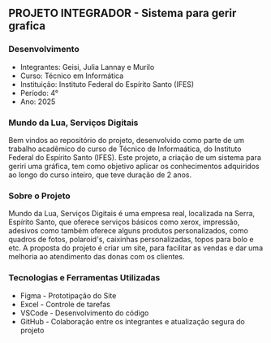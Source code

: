 ## PROJETO INTEGRADOR - Sistema para gerir grafica

### Desenvolvimento
    
- Integrantes: Geisi, Julia Lannay e Murilo
- Curso: Técnico em Informática
- Instituição: Instituto Federal do Espírito Santo (IFES)
- Período: 4°
- Ano: 2025

### Mundo da Lua, Serviços Digitais
    
Bem vindos ao repositório do projeto, desenvolvido como parte de um trabalho acadêmico do curso de Técnico de Informaática, do Instituto Federal do Espírito Santo (IFES). Este projeto, a criação de um sistema para geriri uma gráfica, tem como objetivo aplicar os conhecimentos adquiridos ao longo do curso inteiro, que teve duração de 2 anos.

### Sobre o Projeto
    
Mundo da Lua, Serviços Digitais é uma empresa real, localizada na Serra, Espírito Santo, que oferece serviços básicos como xerox, impressão, adesivos como também oferece alguns produtos personalizados, como quadros de fotos, polaroid's, caixinhas personalizadas, topos para bolo e etc. A proposta do projeto é criar um site, para facilitar as vendas e dar uma melhoria ao atendimento das donas com os clientes. 

### Tecnologias e Ferramentas Utilizadas
    
- Figma - Prototipação do Site
- Excel - Controle de tarefas
- VSCode - Desenvolvimento do código
-  GitHub - Colaboração entre os integrantes e atualização segura do projeto

